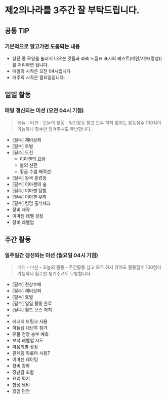 # 제2의나라를 3주간 잘 부탁드립니다.

## 공통 TIP
### 기본적으로 알고가면 도움되는 내용

- 상단 종 모양을 눌러서 나오는 것들과 좌측 느낌표 표시의 퀘스트(메인/서브(명성))를 처리하면 됩니다.
- 매일의 시작은 오전 04시입니다
- 매주의 시작은 월요일입니다.

## 일일 활동
### 매일 갱신되는 미션 (오전 04시 기점)
> 메뉴 - 미션 - 오늘의 활동 - 일간활동 참고
> 모두 하지 않아도 활동점수 100점이 가능하니 필수만 챙겨주셔도 무방합니다.

- [필수] 제비상회
- [필수] 토벌
- [필수] 도전
  - 이마젠의 요람
  - 불의 신전
  - 황금 수염 해적선
- [필수] 왕국 훈련장
- [필수] 이마젠의 숲
- [필수] 이마젠 탐험
- [필수] 이마젠 부화
- [필수] 킹덤 출석체크
- 장비 제작
- 이마젠 레벨 성장
- 장비 레벨업
 

## 주간 활동
### 일주일간 갱신되는 미션 (월요일 04시 기점)
> 메뉴 - 미션 - 오늘의 활동 - 주간활동 참고
> 모두 하지 않아도 활동점수 100점이 가능하니 필수만 챙겨주셔도 무방합니다.

- [필수] 현상수배
- [필수] 제비상회
- [필수] 토벌
- [필수] 일일 활동 완료
- [필수] 월드 보스 처치
- 
- 에너지 드링크 사용
- 하늘섬 대난투 참가
- 유물 전장 승부 예측
- 보석 레벨업 시도
- 마음의별 성장
- 콜렉팅 아로마 사용7
- 이마젠 테이밍
- 장비 강화
- 장난감 조합
- 요리 먹기
- 합성 냄비
- 킹덤 던전
